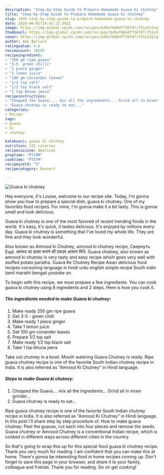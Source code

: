 ```yaml
---
description: "Step-by-Step Guide to Prepare Homemade Guava ki chutney"
title: "Step-by-Step Guide to Prepare Homemade Guava ki chutney"
slug: 1495-step-by-step-guide-to-prepare-homemade-guava-ki-chutney
date: 2020-06-01T14:42:22.592Z
image: https://img-global.cpcdn.com/recipes/b49af666dff36f8f/751x532cq70/guava-ki-chutney-recipe-main-photo.jpg
thumbnail: https://img-global.cpcdn.com/recipes/b49af666dff36f8f/751x532cq70/guava-ki-chutney-recipe-main-photo.jpg
cover: https://img-global.cpcdn.com/recipes/b49af666dff36f8f/751x532cq70/guava-ki-chutney-recipe-main-photo.jpg
author: Amy Ballard
ratingvalue: 4.6
reviewcount: 10295
recipeingredient:
- "250 gm ripe guava"
- "3-5  green chilli"
- "1 piece ginger"
- "1 lemon juice"
- "100 gm coriander leaves"
- "1/2 tsp salt"
- "1/2 tsp black salt"
- "1 tsp bhuna jeera"
recipeinstructions:
- "Chopped the Guava.... mix all the ingredients... Grind all in mixer grinder..."
- "Guava chutney is ready to eat..."
categories:
- Recipe
tags:
- guava
- ki
- chutney

katakunci: guava ki chutney 
nutrition: 225 calories
recipecuisine: American
preptime: "PT19M"
cooktime: "PT57M"
recipeyield: "3"
recipecategory: Dessert

---
```



![Guava ki chutney](https://img-global.cpcdn.com/recipes/b49af666dff36f8f/751x532cq70/guava-ki-chutney-recipe-main-photo.jpg)

Hey everyone, it's Louise, welcome to our recipe site. Today, I'm gonna show you how to prepare a special dish, guava ki chutney. One of my favorites food recipes. For mine, I'm gonna make it a bit tasty. This is gonna smell and look delicious.

Guava ki chutney is one of the most favored of recent trending foods in the world. It's easy, it's quick, it tastes delicious. It's enjoyed by millions every day. Guava ki chutney is something that I've loved my whole life. They are fine and they look wonderful.

Also known as Amrood ki Chutney, amrood ki chutney recipe, Свернуть Ещё. अमरूद का हलवा बनाने की एकदम आसान विधि. Guava chutney, also known as amrood ki chutney is very tasty and easy recipe which goes very well with stuffed potato paratha. Guava Ke Chutney Recipe Asian delicious food recipes cocooning language in hindi urdu english simple recipe South indin tamil marathi bengali youtobe on.


To begin with this recipe, we must prepare a few ingredients. You can cook guava ki chutney using 8 ingredients and 2 steps. Here is how you cook it.

<!--inarticleads1-->

##### The ingredients needed to make Guava ki chutney:

1. Make ready 250 gm ripe guava
1. Get 3-5 - green chilli
1. Make ready 1 piece ginger
1. Take 1 lemon juice
1. Get 100 gm coriander leaves
1. Prepare 1/2 tsp salt
1. Make ready 1/2 tsp black salt
1. Take 1 tsp bhuna jeera


Take out chutney in a bowl. Mouth watering Guava Chutney is ready. Ripe guava chutney recipe is one of the favorite South Indian chutney recipe in India. It is also referred as &#34;Amrood Ki Chutney&#34; in Hindi language. 

<!--inarticleads2-->

##### Steps to make Guava ki chutney:

1. Chopped the Guava.... mix all the ingredients... Grind all in mixer grinder...
1. Guava chutney is ready to eat...


Ripe guava chutney recipe is one of the favorite South Indian chutney recipe in India. It is also referred as &#34;Amrood Ki Chutney&#34; in Hindi language. In this post I&#39;ll share step by step procedure of. How to make guava chutney: Peel the guavas, cut each into four pieces and remove the seeds. Guava chutney or Amrood Chutney is a conventional Indian recipe, which is cooked in different ways across different cities in the country. 

So that's going to wrap this up for this special food guava ki chutney recipe. Thank you very much for reading. I am confident that you can make this at home. There's gonna be interesting food in home recipes coming up. Don't forget to save this page in your browser, and share it to your family, colleague and friends. Thank you for reading. Go on get cooking!
